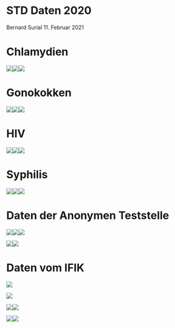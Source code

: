 STD Daten 2020
================
Bernard Surial
11. Februar 2021

# Chlamydien

![](report_files/figure-gfm/chlam-1.png)<!-- -->![](report_files/figure-gfm/chlam-2.png)<!-- -->![](report_files/figure-gfm/chlam-3.png)<!-- -->

# Gonokokken

![](report_files/figure-gfm/gono-1.png)<!-- -->![](report_files/figure-gfm/gono-2.png)<!-- -->![](report_files/figure-gfm/gono-3.png)<!-- -->

# HIV

![](report_files/figure-gfm/hiv-1.png)<!-- -->![](report_files/figure-gfm/hiv-2.png)<!-- -->![](report_files/figure-gfm/hiv-3.png)<!-- -->

# Syphilis

![](report_files/figure-gfm/syph-1.png)<!-- -->![](report_files/figure-gfm/syph-2.png)<!-- -->![](report_files/figure-gfm/syph-3.png)<!-- -->

# Daten der Anonymen Teststelle

![](report_files/figure-gfm/teststelle-1.png)<!-- -->![](report_files/figure-gfm/teststelle-2.png)<!-- -->![](report_files/figure-gfm/teststelle-3.png)<!-- -->

![](report_files/figure-gfm/teststelle2-1.png)<!-- -->![](report_files/figure-gfm/teststelle2-2.png)<!-- -->

# Daten vom IFIK

![](report_files/figure-gfm/ifik-CT-1.png)<!-- -->

![](report_files/figure-gfm/ifik-NGO-1.png)<!-- -->

![](report_files/figure-gfm/unnamed-chunk-1-1.png)<!-- -->![](report_files/figure-gfm/unnamed-chunk-1-2.png)<!-- -->

![](report_files/figure-gfm/unnamed-chunk-2-1.png)<!-- -->![](report_files/figure-gfm/unnamed-chunk-2-2.png)<!-- -->

